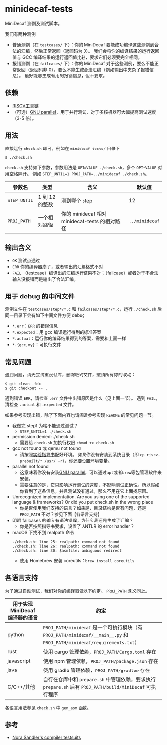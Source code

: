 # minidecaf-tests
MiniDecaf 测例及测试脚本。

我们有两种测例
- 普通测例（在 `testcases/` 下）：你的 MiniDecaf 要能成功编译这些测例到合法的汇编，然后正常返回（返回码为 0）。
  我们会将你的编译结果的运行返回值与 GCC 编译结果的运行返回值比较，要求它们必须要完全相同。
- 报错测例（在 `failcases/` 下）：你的 MiniDecaf 对于这些测例，要么不能正常返回（返回码非 0），要么不能生成合法汇编（例如输出中夹杂了报错信息）。
  最好能够生成有用的报错信息，但不要求。

## 依赖
- [RISCV工具链](https://decaf-lang.github.io/minidecaf-tutorial-deploy/docs/lab0/riscv.html)
- （可选）[GNU parallel](https://www.gnu.org/software/parallel/)，用于并行测试，对于多核机器可大幅提高测试速度（3-5 倍）。

## 用法
直接运行 `check.sh` 即可，例如在 `minidecaf-tests/` 目录下
```
$ ./check.sh
```

`check.sh` 支持如下参数，参数用法是 `OPT=VALUE ./check.sh`，多个 `OPT`-`VALUE` 对用空格隔开。
例如 `STEP_UNTIL=1 PROJ_PATH=../minidecaf ./check.sh`。

| 参数名 | 类型 | 含义 | 默认值 |
| --- | --- | --- | --- |
| `STEP_UNTIL` | 1 到 12 的整数 | 测到哪个 step | 12 |
| `PROJ_PATH` | 一个相对路径 | 你的 minidecaf 相对 minidecaf-tests 的相对路径 | `../minidecaf` |

## 输出含义
* `OK` 测试点通过
* `ERR` 你的编译器崩了，或者输出的汇编格式不对
* `FAIL` （testcase）编译出的汇编运行结果不对；（failcase）或者对于不合法输入没报错而是输出了合法汇编。

## 用于 debug 的中间文件
测例文件在 `testcases/step*/*.c` 和 `failcases/step*/*.c`，运行 `./check.sh` 后同一目录下会有如下中间文件方便 debug
* `*.err`：`ERR` 的错误信息
* `*.expected`：用 gcc 编译运行得到的标准答案
* `*.actual`：运行你的编译结果得到的答案，需要和上面一样
* `*.{gcc,my}`：可执行文件

## 常见问题
遇到问题，请先尝试重设仓库，删除临时文件，撤销所有你的改动：
```
$ git clean -fdx
$ git checkout -- .
```

遇到错误 `ERR`，请检查 `.err` 文件中出错原因是什么（见上面一节）。
遇到 `FAIL`，清检查 `.actual` 和 `.expected` 文件。

如果参考实现出错，除了下面内容也请阅读参考实现 `README` 的常见问题一节。

* 我做完 step1 为啥不能通过测试？
  - `STEP_UNTIL=1 ./check.sh`
* permission denied: ./check.sh
  - 需要给 `check.sh` 加执行权限 `chmod +x check.sh`
* gcc not found 或 qemu not found
  - 请按照[实验指导书](https://decaf-lang.github.io/minidecaf-tutorial/docs/lab0/env.html)配好环境。
    如果你没有安装到系统目录（即 `cp riscv-prebuilt/* /usr/ -r`），你还要设置环境变量。
* parallel not found
  - 这意味着你没有安装[GNU parallel](https://www.gnu.org/software/parallel/)，可以通过`apt`或者`brew`等包管理软件来安装。
  - 需要注意的是，它只影响运行测试的速度，不影响测试正确性。所以假如你看到了这条信息，并且测试没有通过，那么不用在它上面找原因。
* Unrecognized implementation. Are you using one of the supported language & frameworks? Or did you put check.sh in the wrong place
  - 你是否使用我们支持的语言？如果是，目录结构是否有问题，还是 `PROJ_PATH` 不对？参见下面【各语言支持】
* 明明 failcases 的输入有语法错误，为什么我还是生成了汇编？
  - 你是否按照指导书要求，设置了 ANTLR 的 error handler？
* macOS 下找不到 realpath 命令
  ```
  ./check.sh: line 25: realpath: command not found
  ./check.sh: line 26: realpath: command not found
  ./check.sh: line 30: $asmfile: ambiguous redirect
  ```
  - 使用 Homebrew 安装 coreutils：`brew install coreutils`

## 各语言支持
为了通过自动测试，我们对你的编译器做以下约定。
`PROJ_PATH` 含义同上。

| 用于实现 MiniDecaf 编译器的语言 | 约定 |
| --- | --- |
| python | `PROJ_PATH/minidecaf` 是一个可执行模块（有 `PROJ_PATH/minidecaf/__main__.py` 和 `PROJ_PATH/minidecaf/requirements.txt`） |
| rust | 使用 cargo 管理依赖，`PROJ_PATH/Cargo.toml` 存在 |
| javascript | 使用 npm 管理依赖，`PROJ_PATH/package.json` 存在 |
| java | 使用 gradle 管理依赖，`PROJ_PATH/gradlew` 存在 |
| C/C++/其他 | 自行在仓库中和 `prepare.sh` 中管理依赖，要求执行 `prepare.sh` 后有 `PROJ_PATH/build/MiniDecaf` 可执行程序 |

各语言用法参见 `check.sh` 中 `gen_asm` 函数。

## 参考
* [Nora Sandler's compiler testsuits](https://github.com/nlsandler/write_a_c_compiler)
